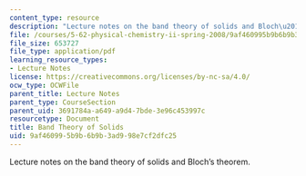 ```yaml
---
content_type: resource
description: "Lecture notes on the band theory of solids and Bloch\u2019s theorem."
file: /courses/5-62-physical-chemistry-ii-spring-2008/9af460995b9b6b9b3ad998e7cf2dfc25_26_562ln08.pdf
file_size: 653727
file_type: application/pdf
learning_resource_types:
- Lecture Notes
license: https://creativecommons.org/licenses/by-nc-sa/4.0/
ocw_type: OCWFile
parent_title: Lecture Notes
parent_type: CourseSection
parent_uid: 3691784a-a649-a9d4-7bde-3e96c453997c
resourcetype: Document
title: Band Theory of Solids
uid: 9af46099-5b9b-6b9b-3ad9-98e7cf2dfc25
---
```

Lecture notes on the band theory of solids and Bloch’s theorem.